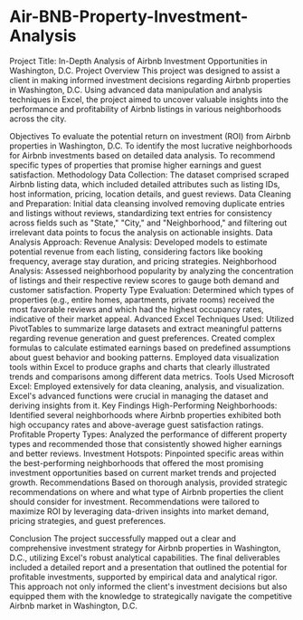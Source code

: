# Air-BNB-Property-Investment-Analysis

Project Title: In-Depth Analysis of Airbnb Investment Opportunities in Washington, D.C.
Project Overview
This project was designed to assist a client in making informed investment decisions regarding Airbnb properties in Washington, D.C. Using advanced data manipulation and analysis techniques in Excel, the project aimed to uncover valuable insights into the performance and profitability of Airbnb listings in various neighborhoods across the city.

Objectives
To evaluate the potential return on investment (ROI) from Airbnb properties in Washington, D.C.
To identify the most lucrative neighborhoods for Airbnb investments based on detailed data analysis.
To recommend specific types of properties that promise higher earnings and guest satisfaction.
Methodology
Data Collection: The dataset comprised scraped Airbnb listing data, which included detailed attributes such as listing IDs, host information, pricing, location details, and guest reviews.
Data Cleaning and Preparation: Initial data cleansing involved removing duplicate entries and listings without reviews, standardizing text entries for consistency across fields such as "State," "City," and "Neighborhood," and filtering out irrelevant data points to focus the analysis on actionable insights.
Data Analysis Approach:
Revenue Analysis: Developed models to estimate potential revenue from each listing, considering factors like booking frequency, average stay duration, and pricing strategies.
Neighborhood Analysis: Assessed neighborhood popularity by analyzing the concentration of listings and their respective review scores to gauge both demand and customer satisfaction.
Property Type Evaluation: Determined which types of properties (e.g., entire homes, apartments, private rooms) received the most favorable reviews and which had the highest occupancy rates, indicative of their market appeal.
Advanced Excel Techniques Used:
Utilized PivotTables to summarize large datasets and extract meaningful patterns regarding revenue generation and guest preferences.
Created complex formulas to calculate estimated earnings based on predefined assumptions about guest behavior and booking patterns.
Employed data visualization tools within Excel to produce graphs and charts that clearly illustrated trends and comparisons among different data metrics.
Tools Used
Microsoft Excel: Employed extensively for data cleaning, analysis, and visualization. Excel's advanced functions were crucial in managing the dataset and deriving insights from it.
Key Findings
High-Performing Neighborhoods: Identified several neighborhoods where Airbnb properties exhibited both high occupancy rates and above-average guest satisfaction ratings.
Profitable Property Types: Analyzed the performance of different property types and recommended those that consistently showed higher earnings and better reviews.
Investment Hotspots: Pinpointed specific areas within the best-performing neighborhoods that offered the most promising investment opportunities based on current market trends and projected growth.
Recommendations
Based on thorough analysis, provided strategic recommendations on where and what type of Airbnb properties the client should consider for investment. Recommendations were tailored to maximize ROI by leveraging data-driven insights into market demand, pricing strategies, and guest preferences.

Conclusion
The project successfully mapped out a clear and comprehensive investment strategy for Airbnb properties in Washington, D.C., utilizing Excel's robust analytical capabilities. The final deliverables included a detailed report and a presentation that outlined the potential for profitable investments, supported by empirical data and analytical rigor. This approach not only informed the client's investment decisions but also equipped them with the knowledge to strategically navigate the competitive Airbnb market in Washington, D.C.











